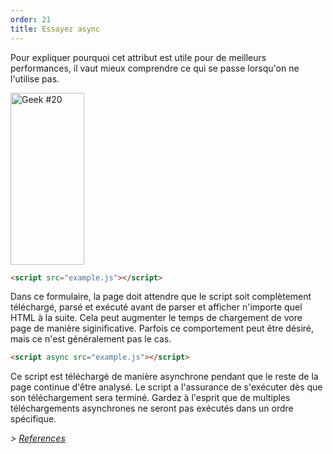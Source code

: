 ```yaml
---
order: 21
title: Essayez async
---
```


Pour expliquer pourquoi cet attribut est utile pour de meilleurs performances, il vaut mieux comprendre ce qui se passe lorsqu'on ne l'utilise pas.

<div class="img-left">
  <img id="geek-20" class="icos-geek" src="http://browserdiet.com/en/assets/img/20.png" alt="Geek #20" width="118" height="275" />
</div>

``` html
<script src="example.js"></script>
```

Dans ce formulaire, la page doit attendre que le script soit complètement téléchargé, parsé et exécuté avant de parser et afficher n'importe quel HTML à la suite. Cela peut augmenter le temps de chargement de vore page de manière siginificative. Parfois ce comportement peut être désiré, mais ce n'est généralement pas le cas.

``` html
<script async src="example.js"></script>
```

Ce script est téléchargé de manière asynchrone pendant que le reste de la page continue d'être analysé.
Le script a l'assurance de s'exécuter dès que son téléchargement sera terminé. Gardez à l'esprit que de multiples téléchargements asynchrones ne seront pas exécutés dans un ordre spécifique.

*> [References](https://github.com/zenorocha/browser-diet/wiki/References#try-out-async)*
